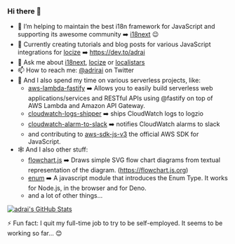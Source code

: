 ### Hi there 👋

- 🔭 I’m helping to maintain the best i18n framework for JavaScript and supporting its awesome community ➡️ [i18next](https://www.i18next.com) 😉
- 🌱 Currently creating tutorials and blog posts for various JavaScript integrations for [locize](https://www.locize.com) ➡️ https://dev.to/adrai
- 💬 Ask me about [i18next](https://www.i18next.com), [locize](https://www.locize.com) or [localistars](https://www.localistars.com)
- 📫 How to reach me: [@adrirai](https://twitter.com/adrirai) on Twitter
- 👯 And I also spend my time on various serverless projects, like:
  - [aws-lambda-fastify](https://github.com/fastify/aws-lambda-fastify) ➡️ Allows you to easily build serverless web applications/services and RESTful APIs using @fastify on top of AWS Lambda and Amazon API Gateway.
  - [cloudwatch-logs-shipper](https://github.com/localistars/localistars-cloudwatch-logs-shipper) ➡️ ships CloudWatch logs to logzio
  - [cloudwatch-alarm-to-slack](https://github.com/localistars/cloudwatch-alarm-to-slack) ➡️ notifies CloudWatch alarms to slack
  - and contributing to [aws-sdk-js-v3](https://github.com/aws/aws-sdk-js-v3) the official AWS SDK for JavaScript.
- 🕸️ And I also other stuff:
  - [flowchart.js](https://github.com/adrai/flowchart.js) ➡️ Draws simple SVG flow chart diagrams from textual representation of the diagram. (https://flowchart.js.org)
  - [enum](https://github.com/adrai/enum) ➡️ A javascript module that introduces the Enum Type. It works for Node.js, in the browser and for Deno.
  - and a lot of other things...

[![adrai's GitHub Stats](https://github-readme-stats.vercel.app/api?username=adrai&count_private=true&show_icons=true&theme=tokyonight)](https://github.com/adrai)

⚡ Fun fact: I quit my full-time job to try to be self-employed. It seems to be working so far... 😊
